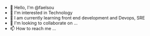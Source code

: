 - 👋 Hello, I'm @faelsou
- 👀 I'm interested in Technology
- 🌱 I am currently learning front end development and Devops, SRE
- 💞️ I'm looking to collaborate on ...
- 📫 How to reach me ...

<!---
faelsou/faelsou is a ✨ special ✨ repository because its `README.md` (this file) appears on your GitHub profile.
You can click the Preview link to take a look at your changes.
--->

